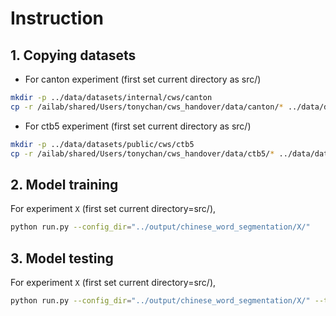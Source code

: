 # Instruction

## 1. Copying datasets
* For canton experiment (first set current directory as src/)

```bash
mkdir -p ../data/datasets/internal/cws/canton
cp -r /ailab/shared/Users/tonychan/cws_handover/data/canton/* ../data/datasets/internal/cws/canton/
```

* For ctb5 experiment (first set current directory as src/)

```bash
mkdir -p ../data/datasets/public/cws/ctb5
cp -r /ailab/shared/Users/tonychan/cws_handover/data/ctb5/* ../data/datasets/public/cws/ctb5/
```


## 2. Model training
For experiment `X` (first set current directory=src/), 
```bash
python run.py --config_dir="../output/chinese_word_segmentation/X/"
```

## 3. Model testing
For experiment `X` (first set current directory=src/),
```bash
python run.py --config_dir="../output/chinese_word_segmentation/X/" --test_only
```